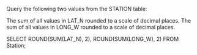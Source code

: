 Query the following two values from the STATION table:

The sum of all values in LAT_N rounded to a scale of  decimal places.
The sum of all values in LONG_W rounded to a scale of  decimal places.

SELECT ROUND(SUM(LAT_N), 2), ROUND(SUM(LONG_W), 2)
FROM Station;
